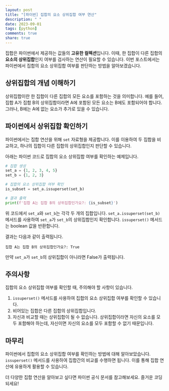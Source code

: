 ```yaml
---
layout: post
title: "[파이썬] 집합의 요소 상위집합 여부 연산"
description: " "
date: 2023-09-01
tags: [python]
comments: true
share: true
---
```


집합은 파이썬에서 제공하는 값들의 **고유한 컬렉션**입니다. 이때, 한 집합이 다른 집합의 **요소의 상위집합**인지 여부를 검사하는 연산이 필요할 수 있습니다. 이번 포스트에서는 파이썬에서 집합의 요소 상위집합 여부를 판단하는 방법을 알아보겠습니다.

## 상위집합의 개념 이해하기

상위집합이란 한 집합이 다른 집합의 모든 요소를 포함하는 것을 의미합니다. 예를 들어, 집합 A가 집합 B의 상위집합이라면 A에 포함된 모든 요소는 B에도 포함되어야 합니다. 그러나, B에는 A에 없는 요소가 추가로 있을 수 있습니다.

## 파이썬에서 상위집합 확인하기

파이썬에서는 집합 연산을 위해 `set` 자료형을 제공합니다. 이를 이용하여 두 집합을 비교하고, 하나의 집합이 다른 집합의 상위집합인지 판단할 수 있습니다.

아래는 파이썬 코드로 집합의 요소 상위집합 여부를 확인하는 예제입니다.

```python
# 집합 생성
set_a = {1, 2, 3, 4, 5}
set_b = {1, 2, 3}

# 집합의 요소 상위집합 여부 확인
is_subset = set_a.issuperset(set_b)

# 결과 출력
print(f'집합 A는 집합 B의 상위집합인가요?: {is_subset}')
```

위 코드에서 `set_a`와 `set_b`는 각각 두 개의 집합입니다. `set_a.issuperset(set_b)` 메서드를 사용하여 `set_a`가 `set_b`의 상위집합인지 확인합니다. `issuperset()` 메서드는 boolean 값을 반환합니다.

결과는 다음과 같이 출력됩니다.

```
집합 A는 집합 B의 상위집합인가요?: True
```

만약 `set_a`가 `set_b`의 상위집합이 아니라면 False가 출력됩니다.

## 주의사항

집합의 요소 상위집합 여부를 확인할 때, 주의해야 할 사항이 있습니다. 

1. `issuperset()` 메서드를 사용하여 집합의 요소 상위집합 여부를 확인할 수 있습니다.
2. 비어있는 집합은 다른 집합의 상위집합입니다.
3. 자신과 비교할 때는 상위집합이 될 수 없습니다. 상위집합이라면 자신의 요소를 모두 포함해야 하는데, 자신이면 자신의 요소를 모두 포함할 수 없기 때문입니다.

## 마무리

파이썬에서 집합의 요소 상위집합 여부를 확인하는 방법에 대해 알아보았습니다. `issuperset()` 메서드를 사용하여 집합간의 비교를 수행하면 됩니다. 이를 통해 집합 연산에 유용하게 활용할 수 있습니다.

더 다양한 집합 연산을 알아보고 싶다면 파이썬 공식 문서를 참고해보세요. 즐거운 코딩되세요!